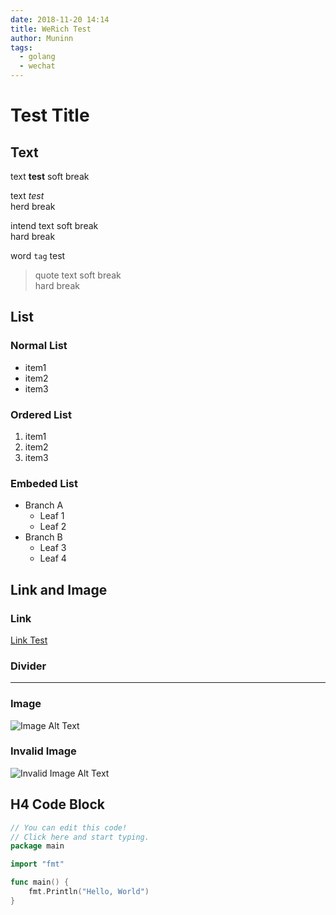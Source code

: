 ```yaml
---
date: 2018-11-20 14:14
title: WeRich Test
author: Muninn
tags:
  - golang
  - wechat
---
```


# Test Title

## Text

text **test**
soft break

text _test_  
herd break

intend text
soft break  
 hard break

word `tag` test

> quote text
> soft break  
> hard break

## List

### Normal List

- item1
- item2
- item3

### Ordered List

1. item1
2. item2
3. item3

### Embeded List

- Branch A
  - Leaf 1
  - Leaf 2
- Branch B
  - Leaf 3
  - Leaf 4

## Link and Image

### Link

[Link Test](https://tencent.com)

### Divider

---

### Image

![Image Alt Text](https://developers.weixin.qq.com/miniprogram/dev/framework/open-ability/image/qrcode.png)

### Invalid Image

![Invalid Image Alt Text](/image.png)

## H4 Code Block

```go
// You can edit this code!
// Click here and start typing.
package main

import "fmt"

func main() {
    fmt.Println("Hello, World")
}
```
